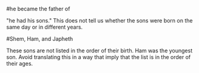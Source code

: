 #he became the father of

"he had his sons." This does not tell us whether the sons were born on the same day or in different years.

#Shem, Ham, and Japheth

These sons are not listed in the order of their birth. Ham was the youngest son. Avoid translating this in a way that imply that the list is in the order of their ages.
